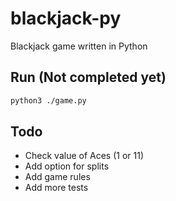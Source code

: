 # blackjack-py
Blackjack game written in Python

## Run (Not completed yet)
```bash
python3 ./game.py
```

## Todo
- Check value of Aces (1 or 11)
- Add option for splits
- Add game rules
- Add more tests
